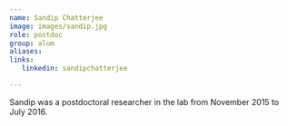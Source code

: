 ```yaml
---
name: Sandip Chatterjee
image: images/sandip.jpg
role: postdoc
group: alum
aliases:
links:
   linkedin: sandipchatterjee

---
```


Sandip was a postdoctoral researcher in the lab from November 2015 to July 2016.